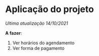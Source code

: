 
# Aplicação do projeto


<i>Ultima atualização 14/10/2021</i>

<b>A fazer</b>:

1. Ver horários do agendamento<br>
2. Ver forma de pagamento<br>
